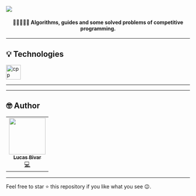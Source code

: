 
 <img align="center" src="https://i.imgur.com/aO65UuX.gif">
 <h4 align="center">🎈👨‍💻🚀🎈 Algorithms, guides and some solved problems of competitive programming.</h4>

<hr>

## 💡 Technologies
  <p align="left">
    <img src="https://upload.wikimedia.org/wikipedia/commons/1/18/ISO_C%2B%2B_Logo.svg" alt="cpp" width="40" height="40"/>
  </p>
<hr>
 
<hr> 
 
## 🤓 Author 
<table>
  <tr>
    <td align="center"><a href="https://github.com/lucasbivar"><img src="https://avatars0.githubusercontent.com/u/60802661?s=460&u=f0cdbe837dc717c91999b2255973fe9584a1d352&v=4" width="100px;" alt=""/><br /><sub><b>Lucas Bivar</b></sub></a><br /><a href="https://github.com/lucasbivar" title="Code">💻</a></td>
  <tr>
</table>

***
Feel free to star ⭐ this repository if you like what you see 😉.


